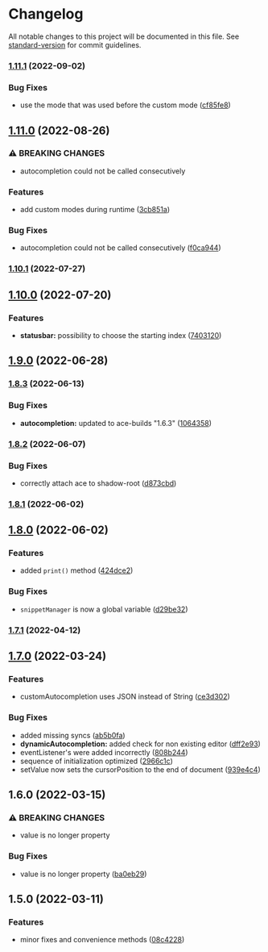 # Changelog

All notable changes to this project will be documented in this file. See [standard-version](https://github.com/conventional-changelog/standard-version) for commit guidelines.

### [1.11.1](https://github.com/f0rce/lit-ace/compare/v1.11.0...v1.11.1) (2022-09-02)


### Bug Fixes

* use the mode that was used before the custom mode ([cf85fe8](https://github.com/f0rce/lit-ace/commit/cf85fe8e34b83121989ea54fcddfdacb1dfa5a29))

## [1.11.0](https://github.com/f0rce/lit-ace/compare/v1.10.1...v1.11.0) (2022-08-26)


### ⚠ BREAKING CHANGES

* autocompletion could not be called consecutively

### Features

* add custom modes during runtime ([3cb851a](https://github.com/f0rce/lit-ace/commit/3cb851aeb28122085bf77a003865d6fef65027e9))


### Bug Fixes

* autocompletion could not be called consecutively ([f0ca944](https://github.com/f0rce/lit-ace/commit/f0ca94457d998073c01d00952c29a0f6bea1da89))

### [1.10.1](https://github.com/f0rce/lit-ace/compare/v1.10.0...v1.10.1) (2022-07-27)

## [1.10.0](https://github.com/f0rce/lit-ace/compare/v1.9.0...v1.10.0) (2022-07-20)


### Features

* **statusbar:** possibility to choose the starting index ([7403120](https://github.com/f0rce/lit-ace/commit/7403120993259c58e85d1bfbd9a3d63feb790013))

## [1.9.0](https://github.com/f0rce/lit-ace/compare/v1.8.3...v1.9.0) (2022-06-28)

### [1.8.3](https://github.com/f0rce/lit-ace/compare/v1.8.2...v1.8.3) (2022-06-13)


### Bug Fixes

* **autocompletion:** updated to ace-builds "1.6.3" ([1064358](https://github.com/f0rce/lit-ace/commit/106435849d50542a5ba48a806299cdb8a710d7e9))

### [1.8.2](https://github.com/f0rce/lit-ace/compare/v1.8.1...v1.8.2) (2022-06-07)


### Bug Fixes

* correctly attach ace to shadow-root ([d873cbd](https://github.com/f0rce/lit-ace/commit/d873cbdd58c091797f6be5fdbdf93e968dff62ba))

### [1.8.1](https://github.com/f0rce/lit-ace/compare/v1.8.0...v1.8.1) (2022-06-02)

## [1.8.0](https://github.com/f0rce/lit-ace/compare/v1.7.1...v1.8.0) (2022-06-02)


### Features

* added `print()` method ([424dce2](https://github.com/f0rce/lit-ace/commit/424dce24855d7eff0e0a04454866d673a54247ae))


### Bug Fixes

* `snippetManager` is now a global variable ([d29be32](https://github.com/f0rce/lit-ace/commit/d29be329df77d5e620755d8eea6c08e04b60f120))

### [1.7.1](https://github.com/f0rce/lit-ace/compare/v1.7.0...v1.7.1) (2022-04-12)

## [1.7.0](https://github.com/f0rce/lit-ace/compare/v1.6.0...v1.7.0) (2022-03-24)


### Features

* customAutocompletion uses JSON instead of String ([ce3d302](https://github.com/f0rce/lit-ace/commit/ce3d302f16cfbebe0781596c027478158f0d0057))


### Bug Fixes

* added missing syncs ([ab5b0fa](https://github.com/f0rce/lit-ace/commit/ab5b0fa11502f76600d3a61a71f431d55c5b2145))
* **dynamicAutocompletion:** added check for non existing editor ([dff2e93](https://github.com/f0rce/lit-ace/commit/dff2e939289f3f30efe924a9626f3699cbde05e8))
* eventListener's were added incorrectly ([808b244](https://github.com/f0rce/lit-ace/commit/808b24436ba9cf3b2faac4c30b3c86b94e80ecc0))
* sequence of initialization optimized ([2966c1c](https://github.com/f0rce/lit-ace/commit/2966c1c35c1552dcb8d4e5f6c2af08ce7c19f270))
* setValue now sets the cursorPosition to the end of document ([939e4c4](https://github.com/f0rce/lit-ace/commit/939e4c48e5ddd09ab4cd41ff50b20a30229a5652))

## 1.6.0 (2022-03-15)


### ⚠ BREAKING CHANGES

* value is no longer property


### Bug Fixes

* value is no longer property ([ba0eb29](https://github.com/f0rce/lit-ace/commits/ba0eb292b566cb61403d69816f3e6913efb0ed41))


## 1.5.0 (2022-03-11)


### Features

* minor fixes and convenience methods ([08c4228](https://github.com/f0rce/lit-ace/commits/08c4228619ff9616e12e29406f586d818c8c8866))
